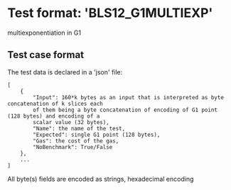 # Test format: 'BLS12_G1MULTIEXP'

multiexponentiation in G1

## Test case format

The test data is declared in a 'json' file:

```
[
    {
        "Input": 160*k bytes as an input that is interpreted as byte concatenation of k slices each
        of them being a byte concatenation of encoding of G1 point (128 bytes) and encoding of a
        scalar value (32 bytes),
        "Name": the name of the test,
        "Expected": single G1 point (128 bytes),
        "Gas": the cost of the gas,
        "NoBenchmark": True/False
    },
    ...
]
```

All byte(s) fields are encoded as strings, hexadecimal encoding
